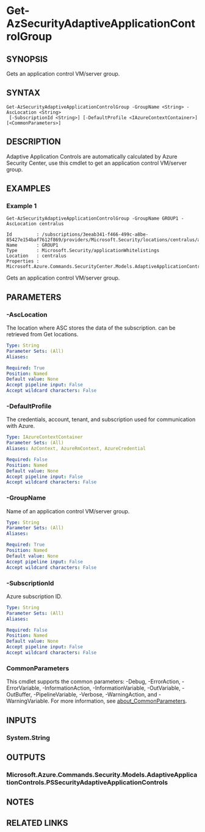 ﻿---
external help file: Microsoft.Azure.PowerShell.Cmdlets.Security.dll-Help.xml
Module Name: Az.Security
online version: https://learn.microsoft.com/powershell/module/az.security/Get-AzSecurityAdaptiveApplicationControlGroup
schema: 2.0.0
---

# Get-AzSecurityAdaptiveApplicationControlGroup

## SYNOPSIS
Gets an application control VM/server group.

## SYNTAX

```
Get-AzSecurityAdaptiveApplicationControlGroup -GroupName <String> -AscLocation <String>
 [-SubscriptionId <String>] [-DefaultProfile <IAzureContextContainer>] [<CommonParameters>]
```

## DESCRIPTION
Adaptive Application Controls are automatically calculated by Azure Security Center, use this cmdlet to get an application control VM/server group.

## EXAMPLES

### Example 1
```
Get-AzSecurityAdaptiveApplicationControlGroup -GroupName GROUP1 -AscLocation centralus

Id         : /subscriptions/3eeab341-f466-499c-a8be-85427e154baf7612f869/providers/Microsoft.Security/locations/centralus/applicationWhitelistings/GROUP1
Name       : GROUP1
Type       : Microsoft.Security/applicationWhitelistings
Location   : centralus
Properties : Microsoft.Azure.Commands.SecurityCenter.Models.AdaptiveApplicationControls.PSSecurityAdaptiveApplicationControlsProperties
```

Gets an application control VM/server group.

## PARAMETERS

### -AscLocation
The location where ASC stores the data of the subscription.
can be retrieved from Get locations.

```yaml
Type: String
Parameter Sets: (All)
Aliases:

Required: True
Position: Named
Default value: None
Accept pipeline input: False
Accept wildcard characters: False
```

### -DefaultProfile
The credentials, account, tenant, and subscription used for communication with Azure.

```yaml
Type: IAzureContextContainer
Parameter Sets: (All)
Aliases: AzContext, AzureRmContext, AzureCredential

Required: False
Position: Named
Default value: None
Accept pipeline input: False
Accept wildcard characters: False
```

### -GroupName
Name of an application control VM/server group.

```yaml
Type: String
Parameter Sets: (All)
Aliases:

Required: True
Position: Named
Default value: None
Accept pipeline input: False
Accept wildcard characters: False
```

### -SubscriptionId
Azure subscription ID.

```yaml
Type: String
Parameter Sets: (All)
Aliases:

Required: False
Position: Named
Default value: None
Accept pipeline input: False
Accept wildcard characters: False
```

### CommonParameters
This cmdlet supports the common parameters: -Debug, -ErrorAction, -ErrorVariable, -InformationAction, -InformationVariable, -OutVariable, -OutBuffer, -PipelineVariable, -Verbose, -WarningAction, and -WarningVariable. For more information, see [about_CommonParameters](http://go.microsoft.com/fwlink/?LinkID=113216).

## INPUTS

### System.String
## OUTPUTS

### Microsoft.Azure.Commands.Security.Models.AdaptiveApplicationControls.PSSecurityAdaptiveApplicationControls
## NOTES

## RELATED LINKS
